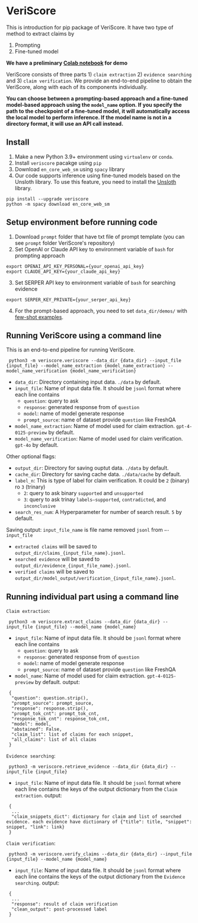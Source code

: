 # VeriScore
This is introduction for pip package of VeriScore. It have two type of method to extract claims by 
1) Prompting 
2) Fine-tuned model

**We have a preliminary [Colab notebook](https://colab.research.google.com/drive/14cJsd5xu-paXb1ld72kF3WA97qzcyEn1?authuser=1#scrollTo=uhfwyPWBUojR) for demo** 

VeriScore consists of three parts 1) `claim extraction` 2) `evidence searching` and 3) `claim verification`.
We provide an end-to-end pipeline to obtain the VeriScore, along with each of its components individually.

**You can choose between a prompting-based approach and a fine-tuned model-based approach using the `model_name` option. If you specify the path to the checkpoint of a fine-tuned model, it will automatically access the local model to perform inference. If the model name is not in a directory format, it will use an API call instead.**

## Install
1. Make a new Python 3.9+ environment using `virtualenv` or `conda`.
2. Install `veriscore` pacakge using `pip`
3. Download `en_core_web_sm` using `spacy` library
4. Our code supports inference using fine-tuned models based on the Unsloth library. To use this feature, you need to install the [Unsloth](https://github.com/unslothai/unsloth) library.
```
pip install --upgrade veriscore
python -m spacy download en_core_web_sm
```

## Setup environment before running code
1. Download `prompt` folder that have txt file of prompt template (you can see `prompt` folder VeriScore's repository)
2. Set OpenAI or Claude API key to environment variable of `bash` for prompting approach
```
export OPENAI_API_KEY_PERSONAL={your_openai_api_key}
export CLAUDE_API_KEY={your_claude_api_key}
```
3. Set SERPER API key to environment variable of `bash` for searching evidence
```
export SERPER_KEY_PRIVATE={your_serper_api_key}
```
4. For the prompt-based approach, you need to set `data_dir/demos/` with [few-shot examples](https://github.com/Yixiao-Song/VeriScore/blob/main/data/demos/few_shot_examples.jsonl).

## Running VeriScore using a command line
This is an end-to-end pipeline for running VeriScore.
```
 python3 -m veriscore.veriscore --data_dir {data_dir} --input_file {input_file} --model_name_extraction {model_name_extraction} --model_name_verification {model_name_verification}
```
* `data_dir`: Directory containing input data. `./data` by default.
* `input_file`: Name of input data file. It should be `jsonl` format where each line contains
    * `question`: query to ask
    * `response`: generated response from of `question`
    * `model`: name of model generate response
    * `prompt_source`: name of dataset provide `question` like FreshQA
* `model_name_extraction`: Name of model used for claim extraction. `gpt-4-0125-preview` by default.
* `model_name_verification`: Name of model used for claim verification. `gpt-4o` by default.

Other optional flags:

* `output_dir`: Directory for saving ouptut data. `./data` by default.
* `cache_dir`: Directory for saving cache data. `./data/cache` by default.
* `label_n`: This is type of label for claim verification. It could be `2` (binary) ro `3` (trinary)
    * `2`: query to ask binary `supported` and `unsupported`
    * `3`: query to ask trinay `labels—supported`, `contradicted`, and `inconclusive`
* `search_res_num`: A Hyperparameter for number of search result. `5` by default.

Saving output: 
`input_file_name` is file name removed `jsonl` from `—-input_file`
* `extracted claims` will be saved to `output_dir/claims_{input_file_name}.jsonl`.
* `searched evidence` will be saved to `output_dir/evidence_{input_file_name}.jsonl`.
* `verified claims` will be saved to `output_dir/model_output/verification_{input_file_name}.jsonl`.


## Running individual part using a command line
`Claim extraction`:
```
 python3 -m veriscore.extract_claims --data_dir {data_dir} --input_file {input_file} --model_name {model_name} 
```
* `input_file`: Name of input data file. It should be `jsonl` format where each line contains
    * `question`: query to ask
    * `response`: generated response from of `question`
    * `model`: name of model generate response
    * `prompt_source`: name of dataset provide `question` like FreshQA
* `model_name`: Name of model used for claim extraction. `gpt-4-0125-preview` by default.
output:
```dictionary
 {
  "question": question.strip(),
  "prompt_source": prompt_source,
  "response": response.strip(),
  "prompt_tok_cnt": prompt_tok_cnt,
  "response_tok_cnt": response_tok_cnt,
  "model": model,
  "abstained": False,  
  "claim_list": list of claims for each snippet,
  "all_claims": list of all claims
 }
```
`Evidence searching`:
```
 python3 -m veriscore.retrieve_evidence --data_dir {data_dir} --input_file {input_file}
```
* `input_file`: Name of input data file. It should be `jsonl` format where each line contains the keys of the output dictionary from the `Claim extraction`.
output:
```dictionary
 {
  ...
  "claim_snippets_dict": dictionary for claim and list of searched evidence. each evidence have dictionary of {"title": title, "snippet": snippet, "link": link}
 }
```

`Claim verification`:
```
 python3 -m veriscore.verify_claims --data_dir {data_dir} --input_file {input_file} --model_name {model_name}
```
* `input_file`: Name of input data file. It should be `jsonl` format where each line contains the keys of the output dictionary from the `Evidence searching`.
output:
```dictionary
 {
  ...
  "response": result of claim verification
  "clean_output": post-processed label
 }
```
